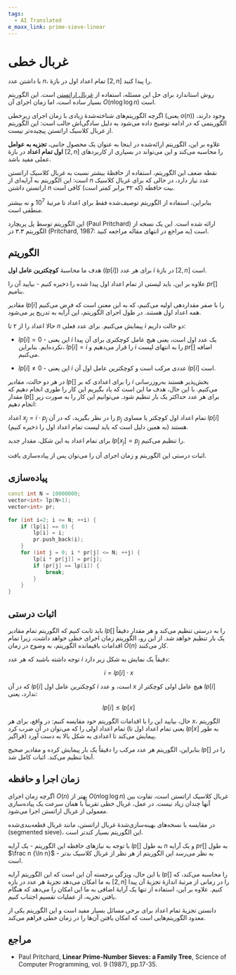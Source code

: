 ```yaml
---
tags:
  - AI Translated
e_maxx_link: prime-sieve-linear
---
```


# غربال خطی

با داشتن عدد $n$، تمام اعداد اول در بازهٔ $[2, n]$ را پیدا کنید.

روش استاندارد برای حل این مسئله، استفاده از [غربال اراتستن](sieve-of-eratosthenes.md) است. این الگوریتم بسیار ساده است، اما زمان اجرای آن $O(n \log \log n)$ است.

اگرچه الگوریتم‌های شناخته‌شدهٔ زیادی با زمان اجرای زیرخطی (یعنی $o(n)$) وجود دارند، الگوریتمی که در ادامه توضیح داده می‌شود به دلیل سادگی‌اش جالب است: این الگوریتم از غربال کلاسیک اراتستن پیچیده‌تر نیست.

علاوه بر این، الگوریتم ارائه‌شده در اینجا به عنوان یک محصول جانبی، **تجزیه به عوامل اول تمام اعداد** در بازهٔ $[2, n]$ را محاسبه می‌کند و این می‌تواند در بسیاری از کاربردهای عملی مفید باشد.

نقطه ضعف این الگوریتم، استفاده از حافظهٔ بیشتر نسبت به غربال کلاسیک اراتستن است: این الگوریتم به آرایه‌ای از $n$ عدد نیاز دارد، در حالی که برای غربال کلاسیک اراتستن داشتن $n$ بیت حافظه (که ۳۲ برابر کمتر است) کافی است.

بنابراین، استفاده از الگوریتم توصیف‌شده فقط برای اعداد تا مرتبهٔ $10^7$ و نه بیشتر منطقی است.

این الگوریتم توسط پل پریچارد (Paul Pritchard) ارائه شده است. این یک نسخه از الگوریتم ۳.۳ در (Pritchard, 1987: به مراجع در انتهای مقاله مراجعه کنید) است.

## الگوریتم

هدف ما محاسبهٔ **کوچکترین عامل اول** ($lp [i]$) برای هر عدد $i$ در بازهٔ $[2, n]$ است.

علاوه بر این، باید لیستی از تمام اعداد اول پیدا شده را ذخیره کنیم - بیایید آن را $pr []$ بنامیم.

مقادیر $lp [i]$ را با صفر مقداردهی اولیه می‌کنیم، که به این معنی است که فرض می‌کنیم همه اعداد اول هستند. در طول اجرای الگوریتم، این آرایه به تدریج پر می‌شود.

حالا اعداد را از ۲ تا $n$ پیمایش می‌کنیم. برای عدد فعلی $i$ دو حالت داریم:

- $lp[i] = 0$ - این یعنی $i$ یک عدد اول است، یعنی هیچ عامل کوچکتری برای آن پیدا نکرده‌ایم.
  بنابراین، $lp [i] = i$ را قرار می‌دهیم و $i$ را به انتهای لیست $pr[]$ اضافه می‌کنیم.

- $lp[i] \neq 0$ - این یعنی $i$ عددی مرکب است و کوچکترین عامل اول آن $lp [i]$ است.

در هر دو حالت، مقادیر $lp []$ را برای اعدادی که بر $i$ بخش‌پذیر هستند به‌روزرسانی می‌کنیم. با این حال، هدف ما این است که یاد بگیریم این کار را طوری انجام دهیم که مقدار $lp []$ برای هر عدد حداکثر یک بار تنظیم شود. می‌توانیم این کار را به صورت زیر انجام دهیم:

اعداد $x_j = i \cdot p_j$ را در نظر بگیرید، که در آن $p_j$ تمام اعداد اول کوچکتر یا مساوی $lp [i]$ هستند (به همین دلیل است که باید لیست تمام اعداد اول را ذخیره کنیم).

برای تمام اعداد به این شکل، مقدار جدید $lp [x_j] = p_j$ را تنظیم می‌کنیم.

اثبات درستی این الگوریتم و زمان اجرای آن را می‌توان پس از پیاده‌سازی یافت.

## پیاده‌سازی

```cpp
const int N = 10000000;
vector<int> lp(N+1);
vector<int> pr;
 
for (int i=2; i <= N; ++i) {
	if (lp[i] == 0) {
		lp[i] = i;
		pr.push_back(i);
	}
	for (int j = 0; i * pr[j] <= N; ++j) {
		lp[i * pr[j]] = pr[j];
		if (pr[j] == lp[i]) {
			break;
		}
	}
}
```

## اثبات درستی

باید ثابت کنیم که الگوریتم تمام مقادیر $lp []$ را به درستی تنظیم می‌کند و هر مقدار دقیقاً یک بار تنظیم خواهد شد. از این رو، الگوریتم زمان اجرای خطی خواهد داشت، زیرا تمام اقدامات باقیمانده الگوریتم، به وضوح در زمان $O(n)$ کار می‌کنند.

توجه داشته باشید که هر عدد $i$ دقیقاً یک نمایش به شکل زیر دارد:

$$i = lp [i] \cdot x$$

که در آن $lp [i]$ کوچکترین عامل اول $i$ است، و عدد $x$ هیچ عامل اولی کوچکتر از $lp [i]$ ندارد، یعنی:

$$lp [i] \le lp [x]$$

حال، بیایید این را با اقدامات الگوریتم خود مقایسه کنیم: در واقع، برای هر $x$، الگوریتم تمام اعداد اولی را که می‌توان در آن ضرب کرد (یعنی تمام اعداد اول تا $lp [x]$ به طور فراگیر) پیمایش می‌کند تا اعدادی به شکل بالا به دست آورد.

بنابراین، الگوریتم هر عدد مرکب را دقیقاً یک بار پیمایش کرده و مقادیر صحیح $lp []$ را در آنجا تنظیم می‌کند. اثبات کامل شد.

## زمان اجرا و حافظه

اگرچه زمان اجرای $O(n)$ بهتر از $O(n \log \log n)$ غربال کلاسیک اراتستن است، تفاوت بین آنها چندان زیاد نیست. در عمل، غربال خطی تقریباً با همان سرعت یک پیاده‌سازی معمولی از غربال اراتستن اجرا می‌شود.

در مقایسه با نسخه‌های بهینه‌سازی‌شدهٔ غربال اراتستن، مانند غربال قطعه‌بندی‌شده (segmented sieve)، این الگوریتم بسیار کندتر است.

با توجه به نیازهای حافظه این الگوریتم - یک آرایه $lp []$ به طول $n$ و یک آرایه $pr []$ به طول $\frac n {\ln n}$ - به نظر می‌رسد این الگوریتم از هر نظر از غربال کلاسیک بدتر است.

با این حال، ویژگی برجسته آن این است که این الگوریتم آرایه $lp []$ را محاسبه می‌کند، که به ما امکان می‌دهد تجزیهٔ هر عدد در بازه $[2, n]$ را در زمانی از مرتبهٔ اندازهٔ تجزیهٔ آن پیدا کنیم. علاوه بر این، استفاده از تنها یک آرایهٔ اضافی به ما این امکان را می‌دهد که هنگام یافتن تجزیه، از عملیات تقسیم اجتناب کنیم.

دانستن تجزیهٔ تمام اعداد برای برخی مسائل بسیار مفید است و این الگوریتم یکی از معدود الگوریتم‌هایی است که امکان یافتن آن‌ها را در زمان خطی فراهم می‌کند.

## مراجع

- Paul Pritchard, **Linear Prime-Number Sieves: a Family Tree**, Science of Computer Programming, vol. 9 (1987), pp.17-35.